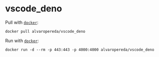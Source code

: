 # vscode_deno

Pull with [`docker`](https://docs.docker.com/reference/cli/docker):
```
docker pull alvaropereda/vscode_deno
```
Run with [`docker`](https://docs.docker.com/reference/cli/docker):
```
docker run -d --rm -p 443:443 -p 4000:4000 alvaropereda/vscode_deno
```

